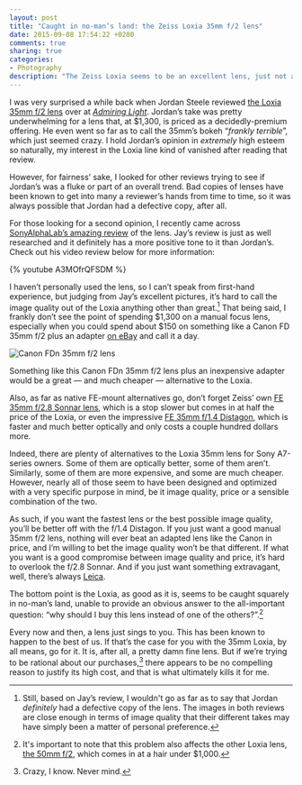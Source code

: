 ```yaml
---
layout: post
title: "Caught in no-man’s land: the Zeiss Loxia 35mm f/2 lens"
date: 2015-09-08 17:54:22 +0200
comments: true
sharing: true
categories: 
- Photography
description: "The Zeiss Loxia seems to be an excellent lens, just not a lens anyone should buy."
---
```


I was very surprised a while back when Jordan Steele reviewed [the Loxia 35mm f/2 lens](http://www.amazon.com/gp/product/B00Q2QAHOU/ref=as_li_tl?ie=UTF8&camp=1789&creative=390957&creativeASIN=B00Q2QAHOU&linkCode=as2&tag=analogsens-20&linkId=5ZFVRCBMWICW4K2W) over at [_Admiring Light_](http://admiringlight.com/blog/review-zeiss-loxia-35mm-f2-biogon-t/). Jordan’s take was pretty underwhelming for a lens that, at $1,300, is priced as a decidedly-premium offering. He even went so far as to call the 35mm’s bokeh “_frankly terrible_”, which just seemed crazy. I hold Jordan’s opinion in _extremely_ high esteem so naturally, my interest in the Loxia line kind of vanished after reading that review.

However, for fairness’ sake, I looked for other reviews trying to see if Jordan’s was a fluke or part of an overall trend. Bad copies of lenses have been known to get into many a reviewer’s hands from time to time, so it was always possible that Jordan had a defective copy, after all. 

For those looking for a second opinion, I recently came across [SonyAlphaLab’s amazing review](http://sonyalphalab.com/product-review/zeiss-loxia-35mm-f2-biogon-t-lens-review-using-sony-a7r/) of the lens. Jay’s review is just as well researched and it definitely has a more positive tone to it than Jordan’s. Check out his video review below for more information:

{% youtube A3MOfrQFSDM %}

I haven’t personally used the lens, so I can’t speak from first-hand experience, but judging from Jay’s excellent pictures, it’s hard to call the image quality out of the Loxia anything other than great.[^Loxia1] That being said, I frankly don’t see the point of spending $1,300 on a manual focus lens, especially when you could spend about $150 on something like a Canon FD 35mm f/2 plus an adapter [on eBay](http://www.ebay.com/sch/i.html?_odkw=canon+35mm+F%2F2&_osacat=0&_from=R40&_trksid=m570.l1313&_nkw=canon+35mm+FD+F%2F2&_sacat=0) and call it a day.

[^Loxia1]: Still, based on Jay’s review, I wouldn't go as far as to say that Jordan _definitely_ had a defective copy of the lens. The images in both reviews are close enough in terms of image quality that their different takes may have simply been a matter of personal preference. 

<p class="extra-width"><img src="/assets/images/flickr/21222954326_20c75d6c03_o.jpg" title="Canon FDn 35mm f/2 lens"/></p>

<p class="photo-credit">Something like this Canon FDn 35mm f/2 lens plus an inexpensive adapter would be a great — and much cheaper — alternative to the Loxia.</p>

Also, as far as native FE-mount alternatives go, don’t forget Zeiss’ own [FE 35mm f/2.8 Sonnar lens](http://www.amazon.com/gp/product/B00FSB79KU/ref=as_li_tl?ie=UTF8&camp=1789&creative=390957&creativeASIN=B00FSB79KU&linkCode=as2&tag=analogsens-20&linkId=EY4765HFQYHVGBDI), which is a stop slower but comes in at half the price of the Loxia, or even the impressive [FE 35mm f/1.4 Distagon](http://www.amazon.com/gp/product/B00U29GNBO/ref=as_li_tl?ie=UTF8&camp=1789&creative=390957&creativeASIN=B00U29GNBO&linkCode=as2&tag=analogsens-20&linkId=VJSA2BDQJDBUUT7N), which is faster and much better optically and only costs a couple hundred dollars more.

Indeed, there are plenty of alternatives to the Loxia 35mm lens for Sony A7-series owners. Some of them are optically better, some of them aren’t. Similarly, some of them are more expensive, and some are much cheaper. However, nearly all of those seem to have been designed and optimized with a very specific purpose in mind, be it image quality, price or a sensible combination of the two. 

As such, if you want the fastest lens or the best possible image quality, you’ll be better off with the f/1.4 Distagon. If you just want a good manual 35mm f/2 lens, nothing will ever beat an adapted lens like the Canon in price, and I’m willing to bet the image quality won’t be that different. If what you want is a good compromise between image quality and price, it’s hard to overlook the f/2.8 Sonnar. And if you just want something extravagant, well, there’s always [Leica](http://www.amazon.com/gp/product/B004GZ3AHU/ref=as_li_tl?ie=UTF8&camp=1789&creative=390957&creativeASIN=B004GZ3AHU&linkCode=as2&tag=analogsens-20&linkId=6M6X2E7WB42NRTPK).

The bottom point is the Loxia, as good as it is, seems to be caught squarely in no-man’s land, unable to provide an obvious answer to the all-important question: “why should I buy this lens instead of one of the others?”.[^Loxia2]

[^Loxia2]: It's important to note that this problem also affects the other Loxia lens, [the 50mm f/2](http://www.bhphotovideo.com/c/product/1080387-REG/zeiss_2103_748_loxia_50mm_f_2_planar.html), which comes in at a hair under $1,000.

Every now and then, a lens just sings to you. This has been known to happen to the best of us. If that’s the case for you with the 35mm Loxia, by all means, go for it. It is, after all, a pretty damn fine lens. But if we’re trying to be rational about our purchases,[^Loxia3] there appears to be no compelling reason to justify its high cost, and that is what ultimately kills it for me.

[^Loxia3]: Crazy, I know. Never mind.